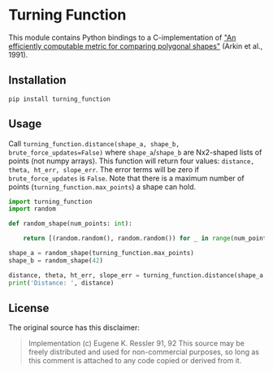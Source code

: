 # Turning Function

This module contains Python bindings to a C-implementation of ["An efficiently computable metric for comparing polygonal shapes"](http://www.cs.cornell.edu/~dph/papers/ACHKM-TPAMI-91.pdf) (Arkin et al., 1991).

## Installation

`pip install turning_function`

## Usage

Call `turning_function.distance(shape_a, shape_b, brute_force_updates=False)` where `shape_a`/`shape_b` are Nx2-shaped lists of points (not numpy arrays). This function will return four values: `distance, theta, ht_err, slope_err`. The error terms will be zero if `brute_force_updates` is `False`. Note that there is a maximum number of points (`turning_function.max_points`) a shape can hold.

```python
import turning_function
import random

def random_shape(num_points: int):

	return [(random.random(), random.random()) for _ in range(num_points)]

shape_a = random_shape(turning_function.max_points)
shape_b = random_shape(42)

distance, theta, ht_err, slope_err = turning_function.distance(shape_a, shape_b, brute_force_updates=False)
print('Distance: ', distance)

```

## License

The original source has this disclaimer:
> Implementation (c) Eugene K. Ressler 91, 92  This source may be freely distributed and used for non-commercial purposes, so long as this comment is attached to any code copied or derived from it.